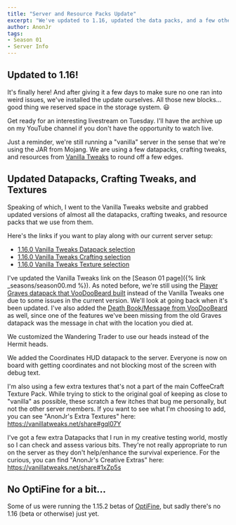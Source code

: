 ```yaml
---
title: "Server and Resource Packs Update"
excerpt: "We've updated to 1.16, updated the data packs, and a few other minor bits."
author: AnonJr
tags:
- Season 01
- Server Info
---
```


## Updated to 1.16!
It's finally here! And after giving it a few days to make sure no one ran into weird issues, we've installed the update ourselves. All those new blocks&hellip; good thing we reserved space in the storage system. :smiley:

Get ready for an interesting livestream on Tuesday. I'll have the archive up on my YouTube channel if you don't have the opportunity to watch live.

Just a reminder, we're still running a "vanilla" server in the sense that we're using the JAR from Mojang. We are using a few datapacks, crafting tweaks, and resources from [Vanilla Tweaks](https://vanillatweaks.net/) to round off a few edges.


## Updated Datapacks, Crafting Tweaks, and Textures
Speaking of which, I went to the Vanilla Tweaks website and grabbed updated versions of almost all the datapacks, crafting tweaks, and resource packs that we use from them.

Here's the links if you want to play along with our current server setup:

 * [1.16.0 Vanilla Tweaks Datapack selection](https://vanillatweaks.net/share#LZp0K0)
 * [1.16.0 Vanilla Tweaks Crafting selection](https://vanillatweaks.net/share#bFrTnQ)
 * [1.16.0 Vanilla Tweaks Texture selection](https://vanillatweaks.net/share#BpsjBs)

I've updated the Vanilla Tweaks link on the [Season 01 page]({% link _seasons/season00.md %}). As noted before, we're still using the [Player Graves datapack that VooDooBeard built](http://mc.voodoobeard.com/#gravestones) instead of the Vanilla Tweaks one due to some issues in the current version. We'll look at going back when it's been updated. I've also added the [Death Book/Message from VooDooBeard](http://mc.voodoobeard.com/#death_book) as well, since one of the features we've been missing from the old Graves datapack was the message in chat with the location you died at.

We customized the Wandering Trader to use our heads instead of the Hermit heads.

We added the Coordinates HUD datapack to the server. Everyone is now on board with getting coordinates and not blocking most of the screen with debug text.

I'm also using a few extra textures that's not a part of the main CoffeeCraft Texture Pack. While trying to stick to the original goal of keeping as close to "vanilla" as possible, these scratch a few itches that bug me personally, but not the other server members. If you want to see what I'm choosing to add, you can see "AnonJr's Extra Textures" here: https://vanillatweaks.net/share#gql07Y

I've got a few extra Datapacks that I run in my creative testing world, mostly so I can check and assess various bits. They're not really appropriate to run on the server as they don't help/enhance the survival experience. For the curious, you can find "AnonJr's Creative Extras" here: https://vanillatweaks.net/share#1xZp5s

## No OptiFine for a bit&hellip;
Some of us were running the 1.15.2 betas of [OptiFine](https://optifine.net/home), but sadly there's no 1.16 (beta or otherwise) just yet.
